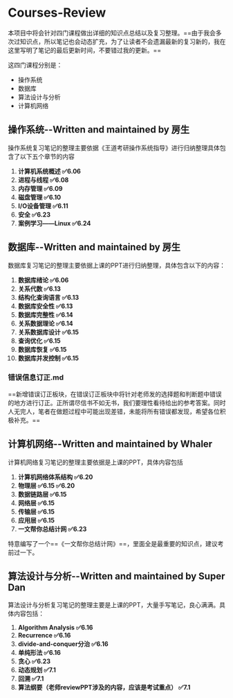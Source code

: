# Courses-Review
本项目中将会针对四门课程做出详细的知识点总结以及复习整理。==由于我会多次过知识点，所以笔记也会动态扩充，为了让读者不会遗漏最新的复习新的，我在这里写明了笔记的最后更新时间，不要错过我的更新。==

这四门课程分别是：

- 操作系统
- 数据库
- 算法设计与分析
- 计算机网络

## 操作系统--Written and maintained by 房生

操作系统复习笔记的整理主要依据《王道考研操作系统指导》进行归纳整理具体包含了以下五个章节的内容

1. **计算机系统概述    ✅6.06**
2. **进程与线程       ✅6.08**
3. **内存管理         ✅6.09**
4. **磁盘管理         ✅6.10**
5. **I/O设备管理      ✅6.11**
6. **安全             ✅6.23**
7. **案例学习——Linux   ✅6.24**

## **数据库--Written and ma**intained by 房生

数据库复习笔记的整理主要依据上课的PPT进行归纳整理，具体包含以下的内容：

1. **数据库绪论        ✅6.06**
2. **关系代数          ✅6.13**
3. **结构化查询语言     ✅6.13**
4. **数据库安全性       ✅6.13**
5. **数据库完整性       ✅6.14**
6. **关系数据理论       ✅6.14**
7. **关系数据库设计      ✅6.15**
8. **查询优化           ✅6.15**
9. **数据库恢复         ✅6.15**
10. **数据库并发控制      ✅6.15**

### 错误信息订正.md

==新增错误订正板块，在错误订正板块中将针对老师发的选择题和判断题中错误的地方进行订正。正所谓尽信书不如无书，我们要理性看待给出的参考答案。同时人无完人，笔者在做题过程中可能出现差错，未能将所有错误都发现，希望各位积极补充。==

## 计算机网络--Written and maintained by Whaler

计算机网络复习笔记的整理主要依据是上课的PPT，具体内容包括

1. **计算机网络体系结构   ✅6.20**
2. **物理层           ✅6.15   ✅6.20**  
3. **数据链路层        ✅6.15**
4. **网络层           ✅6.15**
5. **传输层           ✅6.15**
6. **应用层           ✅6.15**
7. **一文帮你总结计网   ✅6.23**

特意编写了一个==《一文帮你总结计网》==，里面全是最重要的知识点，建议考前过一下。

## 算法设计与分析--Written and maintained by Super Dan

算法设计与分析复习笔记的整理主要是上课的PPT，大量手写笔记，良心满满。具体内容包括：

1. **Algorithm Analysis       ✅6.16**
2. **Recurrence               ✅6.16**
3. **divide-and-conquer分治    ✅6.16**
4. **单纯形法                   ✅6.16**
5. **贪心                      ✅6.23**
6. **动态规划                   ✅7.1**
7. **回溯                      ✅7.1**
8. **算法纲要（老师reviewPPT涉及的内容，应该是考试重点） ✅7.1**
